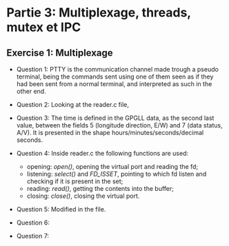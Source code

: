 # Partie 3: Multiplexage, threads, mutex et IPC

## Exercise 1: Multiplexage

* Question 1: PTTY is the communication channel made trough a pseudo terminal, being the commands sent using one of them seen as if they had been sent from a normal terminal, and interpreted as such in the other end. 

* Question 2: Looking at the reader.c file,  

* Question 3: The time is defined in the GPGLL data, as the second last value, between the fields 5 (longitude direction, E/W) and 7 (data status, A/V). It is presented in the shape hours/minutes/seconds/decimal seconds.

* Question 4: Inside reader.c the following functions are used:
  - opening: *open()*, opening the virtual port and reading the fd;
  - listening: *select()* and *FD_ISSET*, pointing to which fd listen and checking if it is present in the set;
  - reading: *read()*, getting the contents into the buffer;
  - closing: *close()*, closing the virtual port.
  
* Question 5: Modified in the file.

* Question 6:

* Question 7:
